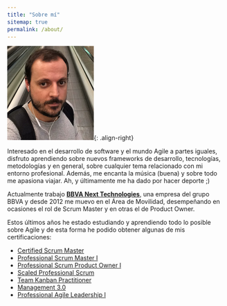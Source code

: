 ```yaml
---
title: "Sobre mí"
sitemap: true
permalink: /about/
---
```


![image-right](/assets/images/pedro200x217.png){: .align-right}

Interesado en el desarrollo de software y el mundo Agile a partes iguales, disfruto aprendiendo sobre nuevos frameworks de desarrollo, tecnologías, metodologías y en general, sobre cualquier tema relacionado con mi entorno profesional. Además, me encanta la música (buena) y sobre todo me apasiona viajar. Ah, y últimamente me ha dado por hacer deporte ;)

Actualmente trabajo [**BBVA Next Technologies**](https://www.bbvanexttechnologies.com/), una empresa del grupo BBVA y desde 2012 me muevo en el Área de Movilidad, desempeñando en ocasiones el rol de Scrum Master y en otras el de Product Owner.

Estos últimos años he estado estudiando y aprendiendo todo lo posible sobre Agile y de esta forma he podido obtener algunas de mis certificaciones:

* [Certified Scrum Master](/assets/docs/csm.pdf)
* [Professional Scrum Master I](/assets/docs/psmi.pdf)
* [Professional Scrum Product Owner I](/assets/docs/pspoi.pdf)
* [Scaled Professional Scrum](/assets/docs/sps.pdf)
* [Team Kanban Practitioner](/assets/docs/kanban-tkp.pdf)
* [Management 3.0](/assets/docs/management30.pdf)
* [Professional Agile Leadership I](/assets/docs/pal.pdf)


